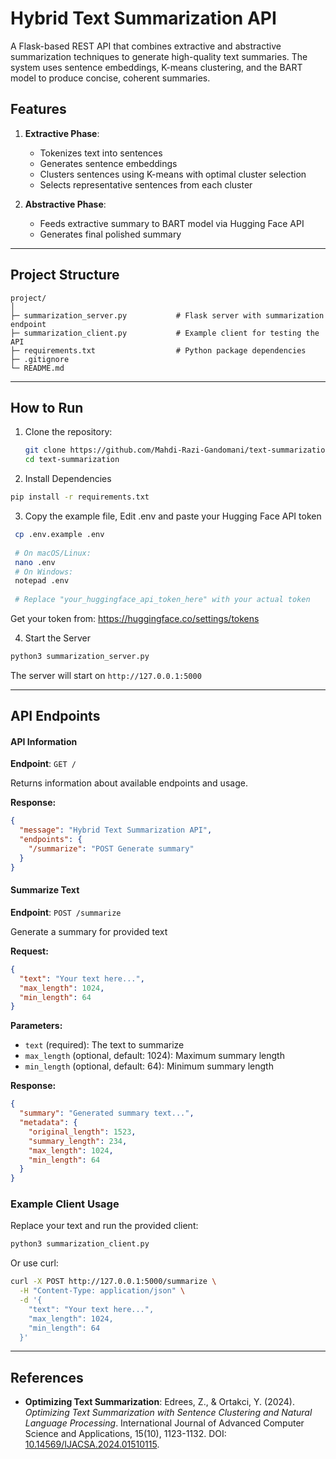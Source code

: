 # Hybrid Text Summarization API

A Flask-based REST API that combines extractive and abstractive summarization techniques to generate high-quality text summaries. The system uses sentence embeddings, K-means clustering, and the BART model to produce concise, coherent summaries.

## Features

1. **Extractive Phase**: 
   - Tokenizes text into sentences
   - Generates sentence embeddings
   - Clusters sentences using K-means with optimal cluster selection
   - Selects representative sentences from each cluster

2. **Abstractive Phase**:
   - Feeds extractive summary to BART model via Hugging Face API
   - Generates final polished summary

---

## Project Structure

```
project/
│
├─ summarization_server.py           # Flask server with summarization endpoint
├─ summarization_client.py           # Example client for testing the API
├─ requirements.txt                  # Python package dependencies
├─ .gitignore  
└─ README.md
```
---

## How to Run

1. Clone the repository:
   ```bash
   git clone https://github.com/Mahdi-Razi-Gandomani/text-summarization.git
   cd text-summarization

2. Install Dependencies

  ```bash
  pip install -r requirements.txt
  ```
3. Copy the example file, Edit .env and paste your Hugging Face API token

  ```bash
   cp .env.example .env
   
   # On macOS/Linux:
   nano .env
   # On Windows:
   notepad .env
   
   # Replace "your_huggingface_api_token_here" with your actual token
   ```

Get your token from: https://huggingface.co/settings/tokens


4. Start the Server

  ```bash
  python3 summarization_server.py
  ```

The server will start on `http://127.0.0.1:5000`

---

## API Endpoints

#### API Information
**Endpoint**: `GET /`

Returns information about available endpoints and usage.

**Response:**
```json
{
  "message": "Hybrid Text Summarization API",
  "endpoints": {
    "/summarize": "POST Generate summary"
  }
}
```

#### Summarize Text
**Endpoint**: `POST /summarize`

Generate a summary for provided text

**Request:**
```json
{
  "text": "Your text here...",
  "max_length": 1024,
  "min_length": 64
}
```

**Parameters:**
- `text` (required): The text to summarize
- `max_length` (optional, default: 1024): Maximum summary length
- `min_length` (optional, default: 64): Minimum summary length

**Response:**
```json
{
  "summary": "Generated summary text...",
  "metadata": {
    "original_length": 1523,
    "summary_length": 234,
    "max_length": 1024,
    "min_length": 64
  }
}
```

### Example Client Usage

Replace your text and run the provided client:

```bash
python3 summarization_client.py
```

Or use curl:

```bash
curl -X POST http://127.0.0.1:5000/summarize \
  -H "Content-Type: application/json" \
  -d '{
    "text": "Your text here...",
    "max_length": 1024,
    "min_length": 64
  }'
```

---

## References

- **Optimizing Text Summarization**: Edrees, Z., & Ortakci, Y. (2024). *Optimizing Text Summarization with Sentence Clustering and Natural Language Processing*. International Journal of Advanced Computer Science and Applications, 15(10), 1123-1132. DOI: [10.14569/IJACSA.2024.01510115](https://doi.org/10.14569/IJACSA.2024.01510115).
